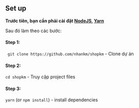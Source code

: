 ## Set up

**Trước tiên, bạn cần phải cài đặt [NodeJS](https://nodejs.org/), [Yarn](https://yarnpkg.com/)**

Sau đó làm theo các bước:

#### Step 1:

` git clone https://github.com/nhankm/shopkm` - Clone dự án 

#### Step 2: 

`cd shopkm` - Truy cập project files

#### Step 3: 

`yarn` (or `npm install`) - install dependencies
